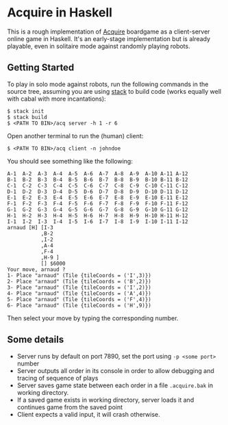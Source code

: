 # Acquire in Haskell

This is a rough implementation of [Acquire](http://www.webnoir.com/bob/sid/acquire.htm) boardgame as a client-server online game in
Haskell. It's an early-stage implementation but is already playable, even in solitaire mode against randomly playing robots.

## Getting Started

To play in solo mode against robots, run the following commands in the source tree, assuming you are using
[stack](https://github.com/commercialhaskell/stack) to build code (works equally well with cabal with more incantations):

    $ stack init
    $ stack build
    $ <PATH TO BIN>/acq server -h 1 -r 6

Open another terminal to run the (human) client:

    $ <PATH TO BIN>/acq client -n johndoe

You should see something like the following:

    A-1  A-2  A-3  A-4  A-5  A-6  A-7  A-8  A-9  A-10 A-11 A-12
    B-1  B-2  B-3  B-4  B-5  B-6  B-7  B-8  B-9  B-10 B-11 B-12
    C-1  C-2  C-3  C-4  C-5  C-6  C-7  C-8  C-9  C-10 C-11 C-12
    D-1  D-2  D-3  D-4  D-5  D-6  D-7  D-8  D-9  D-10 D-11 D-12
    E-1  E-2  E-3  E-4  E-5  E-6  E-7  E-8  E-9  E-10 E-11 E-12
    F-1  F-2  F-3  F-4  F-5  F-6  F-7  F-8  F-9  F-10 F-11 F-12
    G-1  G-2  G-3  G-4  G-5  G-6  G-7  G-8  G-9  G-10 G-11 G-12
    H-1  H-2  H-3  H-4  H-5  H-6  H-7  H-8  H-9  H-10 H-11 H-12
    I-1  I-2  I-3  I-4  I-5  I-6  I-7  I-8  I-9  I-10 I-11 I-12
    arnaud [H] [I-3 
               ,B-2 
               ,I-2 
               ,A-4 
               ,F-4 
               ,H-9 ]
               [] $6000
    Your move, arnaud ?
    1- Place "arnaud" (Tile {tileCoords = ('I',3)})
    2- Place "arnaud" (Tile {tileCoords = ('B',2)})
    3- Place "arnaud" (Tile {tileCoords = ('I',2)})
    4- Place "arnaud" (Tile {tileCoords = ('A',4)})
    5- Place "arnaud" (Tile {tileCoords = ('F',4)})
    6- Place "arnaud" (Tile {tileCoords = ('H',9)})

Then select your move by typing the corresponding number.

## Some details

* Server runs by default on port 7890, set the port using `-p <some port>` number
* Server outputs all order in its console in order to allow debugging and tracing of sequence of plays
* Server saves game state between each order in a file `.acquire.bak` in working directory.
* If a saved game exists in working directory, server loads it and continues game from the saved point
* Client expects a valid input, it will crash otherwise.
